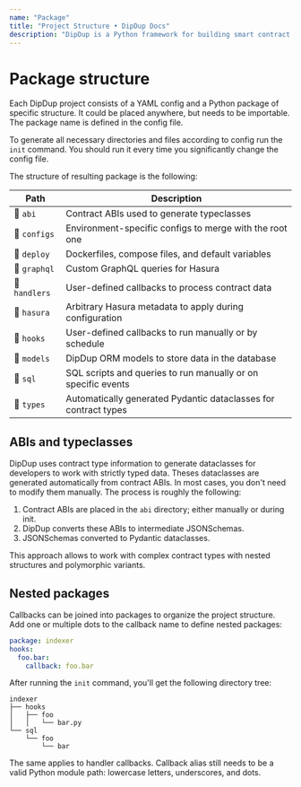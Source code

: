 ```yaml
---
name: "Package"
title: "Project Structure • DipDup Docs"
description: "DipDup is a Python framework for building smart contract indexers. It helps developers focus on business logic instead of writing a boilerplate to store and serve data."
---
```


# Package structure

Each DipDup project consists of a YAML config and a Python package of specific structure. It could be placed anywhere, but needs to be importable. The package name is defined in the config file.

To generate all necessary directories and files according to config run the `init` command. You should run it every time you significantly change the config file.

The structure of resulting package is the following:

| Path                     | Description                                                     |
| ------------------------ | --------------------------------------------------------------- |
| :file_folder: `abi`      | Contract ABIs used to generate typeclasses                      |
| :file_folder: `configs`  | Environment-specific configs to merge with the root one         |
| :file_folder: `deploy`   | Dockerfiles, compose files, and default variables               |
| :file_folder: `graphql`  | Custom GraphQL queries for Hasura                               |
| :file_folder: `handlers` | User-defined callbacks to process contract data                 |
| :file_folder: `hasura`   | Arbitrary Hasura metadata to apply during configuration         |
| :file_folder: `hooks`    | User-defined callbacks to run manually or by schedule           |
| :file_folder: `models`   | DipDup ORM models to store data in the database                 |
| :file_folder: `sql`      | SQL scripts and queries to run manually or on specific events   |
| :file_folder: `types`    | Automatically generated Pydantic dataclasses for contract types |

## ABIs and typeclasses

DipDup uses contract type information to generate dataclasses for developers to work with strictly typed data. Theses dataclasses are generated automatically from contract ABIs. In most cases, you don't need to modify them manually. The process is roughly the following:

1. Contract ABIs are placed in the `abi` directory; either manually or during init.
2. DipDup converts these ABIs to intermediate JSONSchemas.
3. JSONSchemas converted to Pydantic dataclasses.

This approach allows to work with complex contract types with nested structures and polymorphic variants.

<!--
DipDup receives all smart contract data (transaction parameters, resulting storage, big_map updates) in normalized form ([read more](https://baking-bad.org/blog/2021/03/03/tzkt-v14-released-with-improved-smart-contract-data-and-websocket-api/) about how TzKT handles Michelson expressions) but still as raw JSON. DipDup uses contract type information to generate data classes, which allow developers to work with strictly typed data.

DipDup generates [Pydantic](https://pydantic-docs.helpmanual.io/datamodel_code_generator/) models out of JSONSchema. You might want to install additional plugins ([PyCharm](https://pydantic-docs.helpmanual.io/pycharm_plugin/), [mypy](https://pydantic-docs.helpmanual.io/mypy_plugin/)) for convenient work with this library.

The following models are created at `init` for different indexes:

* `operation`: storage type for all contracts in handler patterns plus parameter type for all destination+entrypoint pairs.
* `big_map`: key and storage types for all used contracts and big map paths.
* `event`: payload types for all used contracts and tags.

Other index kinds do not use code generated types.
-->

## Nested packages

Callbacks can be joined into packages to organize the project structure. Add one or multiple dots to the callback name to define nested packages:

```yaml [dipdup.yml]
package: indexer
hooks:
  foo.bar:
    callback: foo.bar
```

After running the `init` command, you'll get the following directory tree:

<!-- TODO: Borked tree -->

```
indexer
├── hooks
│   ├── foo
│   │   └── bar.py
└── sql
    └── foo
        └── bar
```

The same applies to handler callbacks. Callback alias still needs to be a valid Python module path: lowercase letters, underscores, and dots.
